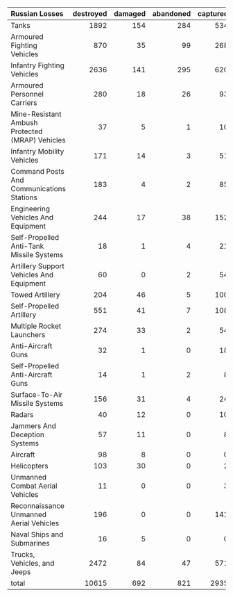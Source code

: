 | Russian Losses                                   |   destroyed |   damaged |   abandoned |   captured |   total |
|:-------------------------------------------------|------------:|----------:|------------:|-----------:|--------:|
| Tanks                                            |        1892 |       154 |         284 |        534 |    2864 |
| Armoured Fighting Vehicles                       |         870 |        35 |          99 |        268 |    1272 |
| Infantry Fighting Vehicles                       |        2636 |       141 |         295 |        620 |    3692 |
| Armoured Personnel Carriers                      |         280 |        18 |          26 |         93 |     417 |
| Mine-Resistant Ambush Protected  (MRAP) Vehicles |          37 |         5 |           1 |         10 |      53 |
| Infantry Mobility Vehicles                       |         171 |        14 |           3 |         51 |     239 |
| Command Posts And Communications Stations        |         183 |         4 |           2 |         85 |     274 |
| Engineering Vehicles And Equipment               |         244 |        17 |          38 |        152 |     451 |
| Self-Propelled Anti-Tank Missile Systems         |          18 |         1 |           4 |         21 |      44 |
| Artillery Support Vehicles And Equipment         |          60 |         0 |           2 |         54 |     116 |
| Towed Artillery                                  |         204 |        46 |           5 |        100 |     355 |
| Self-Propelled Artillery                         |         551 |        41 |           7 |        108 |     707 |
| Multiple Rocket Launchers                        |         274 |        33 |           2 |         54 |     363 |
| Anti-Aircraft Guns                               |          32 |         1 |           0 |         18 |      51 |
| Self-Propelled Anti-Aircraft Guns                |          14 |         1 |           2 |          8 |      25 |
| Surface-To-Air Missile Systems                   |         156 |        31 |           4 |         24 |     215 |
| Radars                                           |          40 |        12 |           0 |         10 |      62 |
| Jammers And Deception Systems                    |          57 |        11 |           0 |          8 |      76 |
| Aircraft                                         |          98 |         8 |           0 |          0 |     106 |
| Helicopters                                      |         103 |        30 |           0 |          2 |     135 |
| Unmanned Combat Aerial Vehicles                  |          11 |         0 |           0 |          3 |      14 |
| Reconnaissance Unmanned Aerial Vehicles          |         196 |         0 |           0 |        141 |     337 |
| Naval Ships and Submarines                       |          16 |         5 |           0 |          0 |      21 |
| Trucks, Vehicles, and Jeeps                      |        2472 |        84 |          47 |        571 |    3174 |
| total                                            |       10615 |       692 |         821 |       2935 |   15063 |